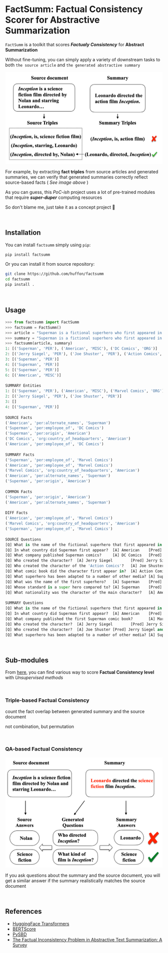 # FactSumm: Factual Consistency Scorer for Abstractive Summarization

`FactSumm` is a toolkit that scores *__Factualy Consistency__* for **Abstract Summarization**

Without fine-tuning, you can simply apply a variety of downstream tasks to both `the source article` and `the generated abstractive summary`

![](assets/triples.png)

For example, by extracting **fact triples** from source articles and generated summaries, we can verify that generated summaries correctly reflect source-based facts ( *See image above* )

As you can guess, this *PoC-ish* project uses a lot of pre-trained modules that require __*super-duper*__ computing resources

So don't blame me, just take it as a concept project 👀

<br>

## Installation

You can install `factsumm` simply using `pip`:

```bash
pip install factsumm
```

Or you can install it from source repository:

```bash
git clone https://github.com/huffon/factsumm
cd factsumm
pip install .
```

<br>

## Usage

```python
>>> from factsumm import FactSumm
>>> factsumm = FactSumm()
>>> article = "Superman is a fictional superhero who first appeared in American comic books published by DC Comics. The character was created by writer Jerry Siegel and artist Joe Shuster, and first appeared in the comic book Action Comics #1. Superman has been adapted to a number of other media which includes radio serials, novels, movies, television shows and theatre. Although Superman was not the first superhero character, he popularized the superhero archetype and established its conventions. Superheroes are usually judged by how closely they resemble the standard set by Superman. He was the best-selling superhero character in American comic books up until the 1980s."
>>> summary = "Superman is a fictional superhero who first appeared in American comic books published by Marvel Comics. The character was created by writer Jerry Siegel and artist Joe Shuster. He popularized the superhero archetype and established its conventions. Superman has been adapted to a number of other media which includes radio serials, novels, movies, television shows and theatre."
>>> factsumm(article, summary) 
1: [('Superman', 'PER'), ('American', 'MISC'), ('DC Comics', 'ORG')]
2: [('Jerry Siegel', 'PER'), ('Joe Shuster', 'PER'), ('Action Comics', 'MISC')]
3: [('Superman', 'PER')]
4: [('Superman', 'PER')]
5: [('Superman', 'PER')]
6: [('American', 'MISC')]

SUMMARY Entities
1: [('Superman', 'PER'), ('American', 'MISC'), ('Marvel Comics', 'ORG')]
2: [('Jerry Siegel', 'PER'), ('Joe Shuster', 'PER')]
3: []
4: [('Superman', 'PER')]

SOURCE Facts
('American', 'per:alternate_names', 'Superman')
('Superman', 'per:employee_of', 'DC Comics')
('Superman', 'per:origin', 'American')
('DC Comics', 'org:country_of_headquarters', 'American')
('American', 'per:employee_of', 'DC Comics')

SUMMARY Facts
('Superman', 'per:employee_of', 'Marvel Comics')
('American', 'per:employee_of', 'Marvel Comics')
('Marvel Comics', 'org:country_of_headquarters', 'American')
('American', 'per:alternate_names', 'Superman')
('Superman', 'per:origin', 'American')

COMMON Facts
('Superman', 'per:origin', 'American')
('American', 'per:alternate_names', 'Superman')

DIFF Facts
('American', 'per:employee_of', 'Marvel Comics')
('Marvel Comics', 'org:country_of_headquarters', 'American')
('Superman', 'per:employee_of', 'Marvel Comics')

SOURCE Questions
[Q] What is the name of the fictional superhero that first appeared in comic books?     [A] Superman    [Pred] Superman
[Q] In what country did Superman first appear?  [A] American    [Pred] American
[Q] What company published Superman comics?     [A] DC Comics   [Pred] DC Comics
[Q] Who created the character?  [A] Jerry Siegel        [Pred] Jerry Siegel and artist Joe Shuster
[Q] Who created the character of the 'Action Comics'?   [A] Joe Shuster [Pred] Jerry Siegel and artist Joe Shuster
[Q] What comic book did the character first appear in?  [A] Action Comics       [Pred] Action Comics #1
[Q] What superhero has been adapted to a number of other media? [A] Superman    [Pred] Superman
[Q] What was the name of the first superhero?   [A] Superman    [Pred] Superman
[Q] Whose standard is a super hero compared to? [A] Superman    [Pred] Superman
[Q] What nationality was the character of the main character?   [A] American    [Pred] American

SUMMARY Questions
[Q] What is the name of the fictional superhero that first appeared in comic books?     [A] Superman    [Pred] Superman
[Q] In what country did Superman first appear?  [A] American    [Pred] American
[Q] What company published the first Superman comic book?       [A] Marvel Comics       [Pred] Marvel Comics
[Q] Who created the character?  [A] Jerry Siegel        [Pred] Jerry Siegel and artist Joe Shuster
[Q] Who created the character?  [A] Joe Shuster [Pred] Jerry Siegel and artist Joe Shuster
[Q] What superhero has been adapted to a number of other media? [A] Superman    [Pred] Superman
```

<br>

## Sub-modules

From [here](https://arxiv.org/pdf/2104.14839.pdf), you can find various way to score **Factual Consistency level** with *Unsupervised methods*

<br>

### Triple-based Factual Consistency

count the fact overlap between generated summary and the source document

not combination, but permutation

<br>

### QA-based Factual Consistency

![](assets/qa.png)

If you ask questions about the summary and the source document, you will get a similar answer if the summary realistically matches the source document

<br>

## References

- [HuggingFace Transformers](https://github.com/huggingface/transformers)
- [BERTScore](https://github.com/Tiiiger/bert_score)
- [PySBD](https://github.com/nipunsadvilkar/pySBD)
- [The Factual Inconsistency Problem in Abstractive Text Summarization: A Survey](https://arxiv.org/pdf/2104.14839.pdf)
